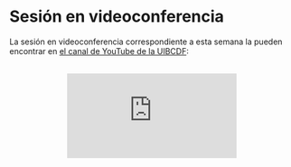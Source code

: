 # Sesión en videoconferencia

La sesión en videoconferencia correspondiente a esta semana la pueden encontrar en [el canal de
YouTube de la UIBCDF](https://www.youtube.com/@uibcdf):

<br>

<div align="center">
<iframe class="video-container" id="player" type="text/html"
src="https://www.youtube.com/embed/H-6JX5luru4?enablejsapi=1&origin=https://www.uibcdf.org"
frameborder="0">
</iframe>
</div>

<br>
